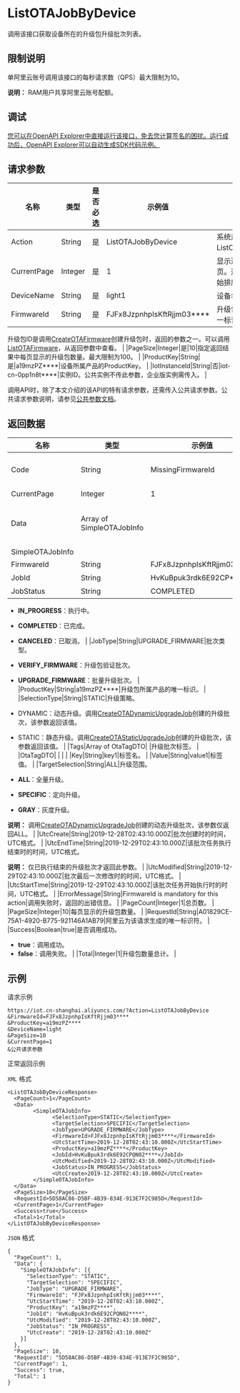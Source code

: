 # ListOTAJobByDevice

调用该接口获取设备所在的升级包升级批次列表。

## 限制说明

单阿里云账号调用该接口的每秒请求数（QPS）最大限制为10。

**说明：** RAM用户共享阿里云账号配额。

## 调试

[您可以在OpenAPI Explorer中直接运行该接口，免去您计算签名的困扰。运行成功后，OpenAPI Explorer可以自动生成SDK代码示例。](https://api.aliyun.com/#product=Iot&api=ListOTAJobByDevice&type=RPC&version=2018-01-20)

## 请求参数

|名称|类型|是否必选|示例值|描述|
|--|--|----|---|--|
|Action|String|是|ListOTAJobByDevice|系统规定参数。取值：ListOTAJobByDevice。 |
|CurrentPage|Integer|是|1|显示返回结果的第几页。返回结果页数从1开始排序。 |
|DeviceName|String|是|light1|设备名称。 |
|FirmwareId|String|是|FJFx8JzpnhpIsKftRjjm03\*\*\*\*|升级包ID。升级包的唯一标识符。

 升级包ID是调用[CreateOTAFirmware](~~147311~~)创建升级包时，返回的参数之一。可以调用[ListOTAFirmware](~~147450~~)，从返回参数中查看。 |
|PageSize|Integer|是|10|指定返回结果中每页显示的升级包数量。最大限制为100。 |
|ProductKey|String|是|a19mzPZ\*\*\*\*|设备所属产品的ProductKey。 |
|IotInstanceId|String|否|iot-cn-0pp1n8t\*\*\*\*|实例ID。公共实例不传此参数，企业版实例需传入。 |

调用API时，除了本文介绍的该API的特有请求参数，还需传入公共请求参数。公共请求参数说明，请参见[公共参数文档](~~30561~~)。

## 返回数据

|名称|类型|示例值|描述|
|--|--|---|--|
|Code|String|MissingFirmwareId|调用失败时，返回的错误码。更多信息，请参见[错误码](~~87387~~)。 |
|CurrentPage|Integer|1|当前页码。 |
|Data|Array of SimpleOTAJobInfo| |调用成功时，返回的升级批次信息。详情请参见以下**SimpleOTAJobInfo**。 |
|SimpleOTAJobInfo| | | |
|FirmwareId|String|FJFx8JzpnhpIsKftRjjm03\*\*\*\*|升级包ID。 |
|JobId|String|HvKuBpuk3rdk6E92CP\*\*\*\*|升级任务批次ID。 |
|JobStatus|String|COMPLETED|升级任务批次的状态。

 -   **IN\_PROGRESS**：执行中。
-   **COMPLETED**：已完成。
-   **CANCELED**：已取消。 |
|JobType|String|UPGRADE\_FIRMWARE|批次类型。

 -   **VERIFY\_FIRMWARE**：升级包验证批次。
-   **UPGRADE\_FIRMWARE**：批量升级批次。 |
|ProductKey|String|a19mzPZ\*\*\*\*|升级包所属产品的唯一标识。 |
|SelectionType|String|STATIC|升级策略。

 -   DYNAMIC：动态升级。调用[CreateOTADynamicUpgradeJob](~~147887~~)创建的升级批次，该参数返回该值。
-   STATIC：静态升级。调用[CreateOTAStaticUpgradeJob](~~147496~~)创建的升级批次，该参数返回该值。 |
|Tags|Array of OtaTagDTO| |升级批次标签。 |
|OtaTagDTO| | | |
|Key|String|key1|标签名。 |
|Value|String|value1|标签值。 |
|TargetSelection|String|ALL|升级范围。

 -   **ALL**：全量升级。
-   **SPECIFIC**：定向升级。
-   **GRAY**：灰度升级。

 **说明：** 调用[CreateOTADynamicUpgradeJob](~~147887~~)创建的动态升级批次，该参数仅返回ALL。 |
|UtcCreate|String|2019-12-28T02:43:10.000Z|批次创建时的时间，UTC格式。 |
|UtcEndTime|String|2019-12-29T02:43:10.000Z|该批次任务执行结束时的时间，UTC格式。

 **说明：** 仅已执行结束的升级批次才返回此参数。 |
|UtcModified|String|2019-12-29T02:43:10.000Z|批次最后一次修改时的时间，UTC格式。 |
|UtcStartTime|String|2019-12-29T02:43:10.000Z|该批次任务开始执行时的时间，UTC格式。 |
|ErrorMessage|String|FirmwareId is mandatory for this action|调用失败时，返回的出错信息。 |
|PageCount|Integer|1|总页数。 |
|PageSize|Integer|10|每页显示的升级包数量。 |
|RequestId|String|A01829CE-75A1-4920-B775-921146A1AB79|阿里云为该请求生成的唯一标识符。 |
|Success|Boolean|true|是否调用成功。

 -   **true**：调用成功。
-   **false**：调用失败。 |
|Total|Integer|1|升级包数量总计。 |

## 示例

请求示例

```
https://iot.cn-shanghai.aliyuncs.com/?Action=ListOTAJobByDevice
&FirmwareId=FJFx8JzpnhpIsKftRjjm03****
&ProductKey=a19mzPZ****
&DeviceName=light
&PageSize=10
&CurrentPage=1
&公共请求参数
```

正常返回示例

`XML` 格式

```
<ListOTAJobByDeviceResponse>
  <PageCount>1</PageCount>
  <Data>
        <SimpleOTAJobInfo>
              <SelectionType>STATIC</SelectionType>
              <TargetSelection>SPECIFIC</TargetSelection>
              <JobType>UPGRADE_FIRMWARE</JobType>
              <FirmwareId>FJFx8JzpnhpIsKftRjjm03****</FirmwareId>
              <UtcStartTime>2019-12-28T02:43:10.000Z</UtcStartTime>
              <ProductKey>a19mzPZ****</ProductKey>
              <JobId>HvKuBpuk3rdk6E92CPQN02****</JobId>
              <UtcModified>2019-12-28T02:43:10.000Z</UtcModified>
              <JobStatus>IN_PROGRESS</JobStatus>
              <UtcCreate>2019-12-28T02:43:10.000Z</UtcCreate>
        </SimpleOTAJobInfo>
  </Data>
  <PageSize>10</PageSize>
  <RequestId>5D58AC86-D5BF-4B39-834E-913E7F2C985D</RequestId>
  <CurrentPage>1</CurrentPage>
  <Success>true</Success>
  <Total>1</Total>
</ListOTAJobByDeviceResponse>
```

`JSON` 格式

```
{
  "PageCount": 1,
  "Data": {
    "SimpleOTAJobInfo": [{
      "SelectionType": "STATIC",
      "TargetSelection": "SPECIFIC",
      "JobType": "UPGRADE_FIRMWARE",
      "FirmwareId": "FJFx8JzpnhpIsKftRjjm03****",
      "UtcStartTime": "2019-12-28T02:43:10.000Z",
      "ProductKey": "a19mzPZ****",
      "JobId": "HvKuBpuk3rdk6E92CPQN02****",
      "UtcModified": "2019-12-28T02:43:10.000Z",
      "JobStatus": "IN_PROGRESS",
      "UtcCreate": "2019-12-28T02:43:10.000Z"
    }]
  },
  "PageSize": 10,
  "RequestId": "5D58AC86-D5BF-4B39-834E-913E7F2C985D",
  "CurrentPage": 1,
  "Success": true,
  "Total": 1
}
```

